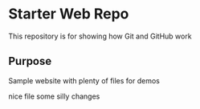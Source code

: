 # Starter Web Repo

This repository is for showing how Git and GitHub work

## Purpose

Sample website with plenty of files for demos

nice file
some silly changes